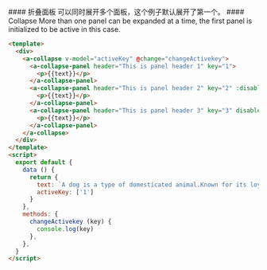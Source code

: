 <cn>
#### 折叠面板
可以同时展开多个面板，这个例子默认展开了第一个。
</cn>

<us>
#### Collapse
More than one panel can be expanded at a time, the first panel is initialized to be active in this case.
</us>

```html
<template>
  <div>
    <a-collapse v-model="activeKey" @change="changeActivekey">
      <a-collapse-panel header="This is panel header 1" key="1">
        <p>{{text}}</p>
      </a-collapse-panel>
      <a-collapse-panel header="This is panel header 2" key="2" :disabled='false'>
        <p>{{text}}</p>
      </a-collapse-panel>
      <a-collapse-panel header="This is panel header 3" key="3" disabled>
        <p>{{text}}</p>
      </a-collapse-panel>
    </a-collapse>
  </div>
</template>
<script>
  export default {
    data () {
      return {
        text: `A dog is a type of domesticated animal.Known for its loyalty and faithfulness,it can be found as a welcome guest in many households across the world.`,
        activeKey: ['1']
      }
    },
    methods: {
      changeActivekey (key) {
        console.log(key)
      },
    },
  }
</script>
```
